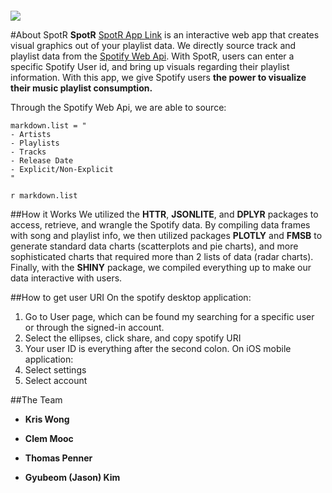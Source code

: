 
```{r setup, include=FALSE, echo = FALSE}

```
![](http://www.josesep.nl/wp-content/uploads/2017/06/spotify-logo.png)

#About SpotR 
**SpotR** [SpotR App Link](https://ktwong27.shinyapps.io/final_spotify/) is an interactive web app that creates visual graphics out of your playlist data. We directly source track and playlist data from the [Spotify Web Api](https://developer.spotify.com/web-api/). With SpotR, users can enter a specific Spotify User id, and bring up visuals regarding their playlist information. With this app, we give Spotify users **the power to visualize their music playlist consumption.**

Through the Spotify Web Api, we are able to source:
```{r list, echo=FALSE}
markdown.list = "
- Artists
- Playlists
- Tracks
- Release Date
- Explicit/Non-Explicit
"
```
`r markdown.list`

##How it Works
We utilized the **HTTR**, **JSONLITE**, and **DPLYR** packages to access, retrieve, and wrangle the Spotify data. By compiling data frames with song and playlist info, we then utilized packages **PLOTLY** and **FMSB** to generate standard data charts (scatterplots and pie charts), and more sophisticated charts that required more than 2 lists of data (radar charts). Finally, with the **SHINY** package, we compiled everything up to make our data interactive with users.

##How to get user URI
On the spotify desktop application:
1. Go to User page, which can be found my searching for a specific user or through the signed-in account.
2. Select the ellipses, click share, and copy spotify URI
3. Your user ID is everything after the second colon.
On iOS mobile application:
1. Select settings
2. Select account

##The Team
- **Kris Wong**  

- **Clem Mooc**  

- **Thomas Penner**  

- **Gyubeom (Jason) Kim**  
